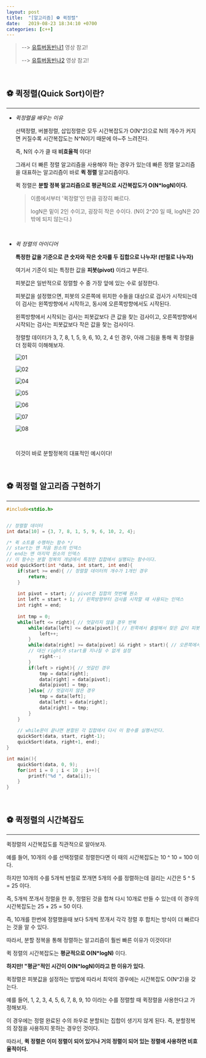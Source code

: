 ```yaml
---
layout: post
title:  "[알고리즘] ⚽️ 퀵정렬"
date:   2019-08-23 18:34:10 +0700
categories: [c++]
---
```


> --> [유튜버동빈나1](https://www.youtube.com/watch?v=O-O-90zX-U4&list=PLRx0vPvlEmdDHxCvAQS1_6XV4deOwfVrz&index=5) 영상 참고!
>
> --> [유튜버동빈나2](https://www.youtube.com/watch?v=gBcUO_6JXIA&list=PLRx0vPvlEmdDHxCvAQS1_6XV4deOwfVrz&index=6) 영상 참고!

<br>

## ️️⚽️ 퀵정렬(Quick Sort)이란?
---

- _퀵정렬을 배우는 이유_

	선택정렬, 버블정렬, 삽입정렬은 모두 시간복잡도가 O(N^2)으로 N의 개수가 커지면 커질수록 시간복잡도는 N^N이기 때문에 아~주 느려진다.

	즉, N의 수가 클 때 __비효율적__ 이다!

	그래서 더 빠른 정렬 알고리즘을 사용해야 하는 경우가 있는데 빠른 정렬 알고리즘을 대표하는 알고리즘이 바로 __퀵 정렬__ 알고리즘이다.

	퀵 정렬은 __분할 정복 알고리즘으로 평균적으로 시간복잡도가 O(N*logN)이다.__

	> 이름에서부터 '퀵정렬'인 만큼 굉장히 빠르다.
	>
	> logN은 밑이 2인 수이고, 굉장히 작은 수이다. (N이 2^20 일 때, logN은 20밖에 되지 않는다.)

	<br>

- _퀵 정렬의 아이디어_

	__특정한 값을 기준으로 큰 숫자와 작은 숫자를 두 집합으로 나누자! (반절로 나누자)__ 

	여기서 기준이 되는 특정한 값을 __피봇(pivot)__ 이라고 부른다.

	피봇값은 일반적으로 정렬할 수 중 가장 앞에 있는 수로 설정한다.

	피봇값을 설정했으면, 피봇의 오른쪽에 위치한 수들을 대상으로 검사가 시작되는데 이 검사는 왼쪽방향에서 시작하고, 동시에 오른쪽방향에서도 시작된다.

	왼쪽방향에서 시작되는 검사는 피봇값보다 큰 값을 찾는 검사이고, 오른쪽방향에서 시작되는 검사는 피봇값보다 작은 값을 찾는 검사이다.

	정렬할 데이터가 3, 7, 8, 1, 5, 9, 6, 10, 2, 4 인 경우, 아래 그림을 통해 퀵 정렬을 더 정확히 이해해보자.

	![01](https://user-images.githubusercontent.com/31889335/63596643-a4432000-c5f6-11e9-9a8e-6ba03bddc938.PNG)

	![02](https://user-images.githubusercontent.com/31889335/63596635-a311f300-c5f6-11e9-9493-6d4f742ad819.PNG)

	![04](https://user-images.githubusercontent.com/31889335/63596638-a3aa8980-c5f6-11e9-8b09-957e50516513.PNG)

	![05](https://user-images.githubusercontent.com/31889335/63596639-a3aa8980-c5f6-11e9-9329-08f2a8749cde.PNG)

	![06](https://user-images.githubusercontent.com/31889335/63596640-a3aa8980-c5f6-11e9-87c2-c0bf1a36f067.PNG)

	![07](https://user-images.githubusercontent.com/31889335/63596641-a4432000-c5f6-11e9-9f3b-9f0d6506512f.PNG)

	![08](https://user-images.githubusercontent.com/31889335/63596642-a4432000-c5f6-11e9-9253-ebcdea54f4ec.PNG)

	<br>

	이것이 바로 분할정복의 대표적인 예시이다!

	<br>

## ⚽️ 퀵정렬 알고리즘 구현하기
---

~~~c
#include<stdio.h>


// 정렬할 데이터 
int data[10] = {3, 7, 8, 1, 5, 9, 6, 10, 2, 4};

/* 퀵 소트를 수행하는 함수 */
// start는 맨 처음 원소의 인덱스 
// end는 맨 마지막 원소의 인덱스 
// 이 함수는 분할 정복의 개념에서 특정한 집합에서 실행되는 함수이다. 
void quickSort(int *data, int start, int end){
	if(start >= end){ // 정렬할 데이터의 개수가 1개인 경우 
		return; 
	}	
	
	int pivot = start; // pivot은 집합의 첫번째 원소 
	int left = start + 1; // 왼쪽방향부터 검사를 시작할 때 사용되는 인덱스 
	int right = end;
	
	int tmp = 0;
	while(left <= right){ // 엇갈리지 않을 경우 반복 
		while(data[left] <= data[pivot]){ // 왼쪽에서 출발해서 찾은 값이 피봇값보다 작을 경우 
			left++;
		} 
		while(data[right] >= data[pivot] && right > start){ // 오른쪽에서 출발해서 찾은 값이 피봇값보다 클 경우  
		// 대신 right가 start를 지나칠 수 없게 설정  
			right--;
		}
		if(left > right){ // 엇갈린 경우 
			tmp = data[right];
			data[right] = data[pivot];
			data[pivot] = tmp;
		}else{ // 엇갈리지 않은 경우 
			tmp = data[left];
			data[left] = data[right];
			data[right] = tmp; 
		} 
	}
	
	// while문이 끝나면 분할된 각 집합에서 다시 이 함수를 실행시킨다. 
	quickSort(data, start, right-1);
	quickSort(data, right+1, end);
} 

int main(){
	quickSort(data, 0, 9); 
	for(int i = 0 ; i < 10 ; i++){
		printf("%d ", data[i]);
	}
}
~~~

<br>

## ️️️️️️️️️⚽️ 퀵정렬의 시간복잡도
---

퀵정렬의 시간복잡도를 직관적으로 알아보자.

예를 들어, 10개의 수를 선택정렬로 정렬한다면 이 때의 시간복잡도는 10 ^ 10 = 100 이다.

하지만 10개의 수를 5개씩 반절로 쪼개면 5개의 수를 정렬하는데 걸리는 시간은 5 ^ 5 = 25 이다.

즉, 5개씩 쪼개서 정렬을 한 후, 정렬된 것을 합쳐 다시 10개로 만들 수 있는데 이 경우의 시간복잡도는 25 + 25 = 50 이다.

즉, 10개를 한번에 정렬했을때 보다 5개씩 쪼개서 각각 정렬 후 합치는 방식이 더 빠르다는 것을 알 수 있다.

따라서, 분할 정복을 통해 정렬하는 알고리즘이 훨씬 빠른 이유가 이것이다!

퀵 정렬의 시간복잡도는 __평균적으로 O(N*logN)__ 이다.

__하지만! "평균"적인 시간이 O(N*logN)이라고 한 이유가 있다.__

퀵정렬은 피봇값을 설정하는 방법에 따라서 최악의 경우에는 시간복잡도 O(N^2)을 갖는다.

예를 들어, 1, 2, 3, 4, 5, 6, 7, 8, 9, 10 이라는 수를 정렬할 때 퀵정렬을 사용한다고 가정해보자.

이 경우에는 정렬 완료된 수의 좌우로 분할되는 집합이 생기지 않게 된다. 즉, 분할정복의 장점을 사용하지 못하는 경우인 것이다.

따라서, __퀵 정렬은 이미 정렬이 되어 있거나 거의 정렬이 되어 있는 정렬에 사용하면 비효율적이다.__

